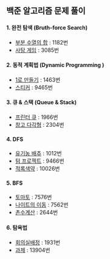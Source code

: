 ## 백준 알고리즘 문제 풀이

#### 1. 완전 탐색 (Bruth-force Search)

* [부분 수열의 합]( https://www.acmicpc.net/problem/1182) : 1182번
* [사탕 게임](https://www.acmicpc.net/problem/3085) : 3085번 

#### 2. 동적 계획법 (Dynamic Programming )

- [1로 만들기](https://www.acmicpc.net/problem/1463) : 1463번
- [스티커](https://www.acmicpc.net/problem/9465) : 9465번

#### 3. 큐 & 스택 (Queue & Stack)

- [프린터 큐](https://www.acmicpc.net/problem/1966) : 1966번
- [창고 다각형](https://www.acmicpc.net/problem/2304) : 2304번

#### 4. DFS

- [유기농 배추](https://www.acmicpc.net/problem/1012) : 1012번
- [텀 프로젝트](https://www.acmicpc.net/problem/9466) : 9466번
- [적록색약](https://www.acmicpc.net/problem/10026) : 10026번

#### 5. BFS

- [토마토](https://www.acmicpc.net/problem/7576) : 7576번
- [나이트의 이동](https://www.acmicpc.net/problem/7562) : 7562번
- [촌수계산](https://www.acmicpc.net/problem/2644) : 2644번

#### 6. 탐욕법

- [회의실배정](https://www.acmicpc.net/problem/1931) : 1931번
- [과제](https://www.acmicpc.net/problem/13904) : 13904번

